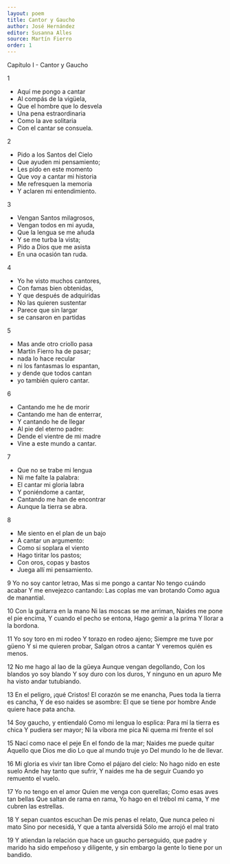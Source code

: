 ```yaml
---
layout: poem
title: Cantor y Gaucho
author: José Hernández
editor: Susanna Alles
source: Martín Fierro
order: 1
---
```


Capítulo I - Cantor y Gaucho

1

- Aquí me pongo a cantar
- Al compás de la vigüela,
- Que el hombre que lo desvela
- Una pena estraordinaria
- Como la ave solitaria
- Con el cantar se consuela.


2

- Pido a los Santos del Cielo
- Que ayuden mi pensamiento;
- Les pido en este momento
- Que voy a cantar mi historia
- Me refresquen la memoria
- Y aclaren mi entendimiento.

3

- Vengan Santos milagrosos,
- Vengan todos en mi ayuda,
- Que la lengua se me añuda
- Y se me turba la vista;
- Pido a Dios que me asista
- En una ocasión tan ruda.

4

- Yo he visto muchos cantores,
- Con famas bien obtenidas,
- Y que después de adquiridas
- No las quieren sustentar
- Parece que sin largar
- se cansaron en partidas

5

- Mas ande otro criollo pasa
- Martín Fierro ha de pasar;
- nada lo hace recular
- ni los fantasmas lo espantan,
- y dende que todos cantan
- yo también quiero cantar.

6

- Cantando me he de morir
- Cantando me han de enterrar,
- Y cantando he de llegar
- Al pie del eterno padre:
- Dende el vientre de mi madre
- Vine a este mundo a cantar.

7

- Que no se trabe mi lengua
- Ni me falte la palabra:
- El cantar mi gloria labra
- Y poniéndome a cantar,
- Cantando me han de encontrar
- Aunque la tierra se abra.

8

- Me siento en el plan de un bajo
- A cantar un argumento:
- Como si soplara el viento
- Hago tiritar los pastos;
- Con oros, copas y bastos
- Juega allí mi pensamiento.

9
Yo no soy cantor letrao,
Mas si me pongo a cantar
No tengo cuándo acabar
Y me envejezco cantando:
Las coplas me van brotando
Como agua de manantial.

10
Con la guitarra en la mano
Ni las moscas se me arriman,
Naides me pone el pie encima,
Y cuando el pecho se entona,
Hago gemir a la prima
Y llorar a la bordona.

11
Yo soy toro en mi rodeo
Y torazo en rodeo ajeno;
Siempre me tuve por güeno
Y si me quieren probar,
Salgan otros a cantar
Y veremos quién es menos.

12
No me hago al lao de la güeya
Aunque vengan degollando,
Con los blandos yo soy blando
Y soy duro con los duros,
Y ninguno en un apuro
Me ha visto andar tutubiando.

13
En el peligro, ¡qué Cristos!
El corazón se me enancha,
Pues toda la tierra es cancha,
Y de eso naides se asombre:
El que se tiene por hombre
Ande quiere hace pata ancha.

14
Soy gaucho, y entiendaló
Como mi lengua lo esplica:
Para mí la tierra es chica
Y pudiera ser mayor;
Ni la víbora me pica
Ni quema mi frente el sol

15
Nací como nace el peje
En el fondo de la mar;
Naides me puede quitar
Aquello que Dios me dio
Lo que al mundo truje yo
Del mundo lo he de llevar.

16
Mi gloria es vivir tan libre
Como el pájaro del cielo:
No hago nido en este suelo
Ande hay tanto que sufrir,
Y naides me ha de seguir
Cuando yo remuento el vuelo.

17
Yo no tengo en el amor
Quien me venga con querellas;
Como esas aves tan bellas
Que saltan de rama en rama,
Yo hago en el trébol mi cama,
Y me cubren las estrellas.

18
Y sepan cuantos escuchan
De mis penas el relato,
Que nunca peleo ni mato
Sino por necesidá,
Y que a tanta alversidá
Sólo me arrojó el mal trato

19
Y atiendan la relación
que hace un gaucho perseguido,
que padre y marido ha sido
empeñoso y diligente,
y sin embargo la gente
lo tiene por un bandido. 